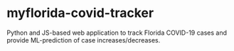 # myflorida-covid-tracker
Python and JS-based web application to track Florida COVID-19 cases and provide ML-prediction of case increases/decreases.
